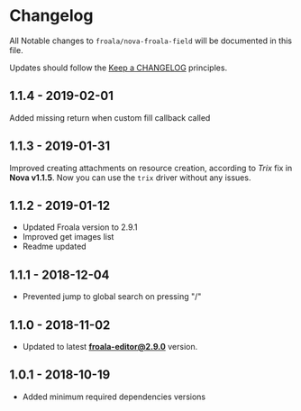 # Changelog

All Notable changes to `froala/nova-froala-field` will be documented in this file.

Updates should follow the [Keep a CHANGELOG](http://keepachangelog.com/) principles.

## 1.1.4 - 2019-02-01

Added missing return when custom fill callback called

## 1.1.3 - 2019-01-31

Improved creating attachments on resource creation,
according to _Trix_ fix in **Nova v1.1.5**. Now you can use the `trix` driver without any issues.

## 1.1.2 - 2019-01-12

- Updated Froala version to 2.9.1
- Improved get images list
- Readme updated

## 1.1.1 - 2018-12-04

- Prevented jump to global search on pressing "/"

## 1.1.0 - 2018-11-02

- Updated to latest **froala-editor@2.9.0** version.

## 1.0.1 - 2018-10-19

- Added minimum required dependencies versions